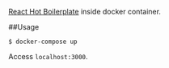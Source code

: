 [React Hot Boilerplate](https://github.com/gaearon/react-hot-boilerplate) inside docker container.

##Usage

```
$ docker-compose up
```

Access `localhost:3000`.